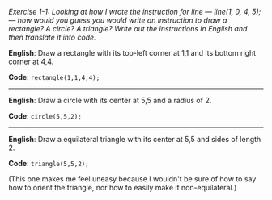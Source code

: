 _Exercise 1-1: Looking at how I wrote the instruction for line — line(1, 0, 4, 5); — how would you guess you would write an instruction to draw a rectangle? A circle? A triangle? Write out the instructions in English and then translate it into code._


**English**: Draw a rectangle with its top-left corner at 1,1 and its bottom right corner at 4,4.

**Code**: ```rectangle(1,1,4,4);```

---

**English**: Draw a circle with its center at 5,5 and a radius of 2.

**Code**: ```circle(5,5,2);```

---

**English**: Draw a equilateral triangle with its center at 5,5 and sides of length 2.

**Code**: ```triangle(5,5,2);```

(This one makes me feel uneasy because I wouldn't be sure of how to say how to orient the triangle, nor how to easily make it non-equilateral.)
